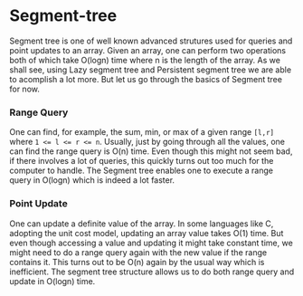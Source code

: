 # Segment-tree

Segment tree is one of well known advanced strutures used for queries and point updates to an array. Given an array, one can perform two operations both of which take O(logn) time where n is the length of the array. As we shall see, using Lazy segment tree and Persistent segment tree we are able to acomplish a lot more. But let us go through the basics of Segment tree for now.

### Range Query
One can find, for example, the sum, min, or max of a given range ``[l,r]`` where ``1 <= l <= r <= n``. Usually, just by going through all the values, one can find the range query is O(n) time. Even though this might not seem bad, if there involves a lot of queries, this quickly turns out too much for the computer to handle. The Segment tree enables one to execute a range query in O(logn) which is indeed a lot faster.


### Point Update
One can update a definite value of the array. In some languages like C, adopting the unit cost model, updating an array value takes O(1) time. But even though accessing a value and updating it might take constant time, we might need to do a range query again with the new value if the range contains it. This turns out to be O(n) again by the usual way which is inefficient. The segment tree structure allows us to do both range query and update in O(logn) time.
